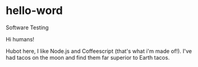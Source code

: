 # hello-word
Software Testing

Hi humans!

Hubot here, I like Node.js and Coffeescript (that's what i'm made of!).
I've had tacos on the moon and find them far superior to Earth tacos.
